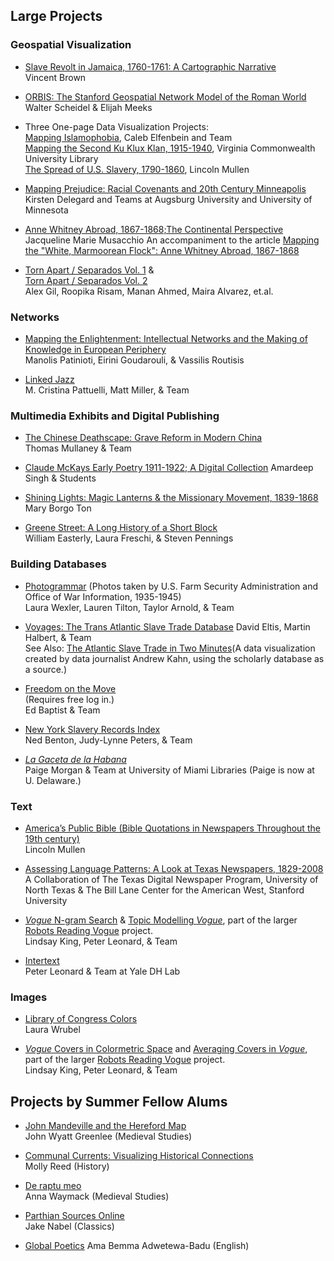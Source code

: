 ## Large Projects

### Geospatial Visualization
 
* [Slave Revolt in Jamaica, 1760-1761: A Cartographic Narrative](http://revolt.axismaps.com/)  
Vincent Brown
 
* [ORBIS: The Stanford Geospatial Network Model of the Roman World](http://orbis.stanford.edu/)  
Walter Scheidel & Elijah Meeks
 
* Three One-page Data Visualization Projects:  
[Mapping Islamophobia](http://mappingislamophobia.org/), Caleb Elfenbein and Team  
[Mapping the Second Ku Klux Klan, 1915-1940](https://labs.library.vcu.edu/klan/), Virginia Commonwealth University Library  
[The Spread of U.S. Slavery, 1790-1860](https://lincolnmullen.com/projects/slavery/), Lincoln Mullen
 
* [Mapping Prejudice: Racial Covenants and 20th Century Minneapolis](https://www.mappingprejudice.org/)  
Kirsten Delegard and Teams at Augsburg University and University of Minnesota

* [Anne Whitney Abroad, 1867-1868;The Continental Perspective](http://omeka.wellesley.edu/annewhitney/neatline/show/overview#records/386)
Jacqueline Marie Musacchio
An accompaniment to the article [Mapping the "White, Marmoorean Flock": Anne Whitney Abroad, 1867-1868](https://www.19thc-artworldwide.org/index.php/autumn14/musacchio-anne-whitney-abroad)  

* [Torn Apart / Separados Vol. 1](http://xpmethod.plaintext.in/torn-apart/volume/1/) &  
[Torn Apart / Separados Vol. 2](http://xpmethod.plaintext.in/torn-apart/volume/2/index)  
Alex Gil, Roopika Risam, Manan Ahmed, Maira Alvarez, et.al. 


### Networks
 
* [Mapping the Enlightenment: Intellectual Networks and the Making of Knowledge in European Periphery](https://mapping-the-enlightenment.org/)  
Manolis Patinioti, Eirini Goudarouli, & Vassilis Routisis

* [Linked Jazz](https://linkedjazz.org/)  
M. Cristina Pattuelli, Matt Miller, & Team
 
### Multimedia Exhibits and Digital Publishing
 
* [The Chinese Deathscape: Grave Reform in Modern China](http://chinesedeathscape.org/)  
Thomas Mullaney & Team

* [Claude McKays Early Poetry 1911-1922; A Digital Collection](https://scalar.lehigh.edu/mckay/index)
Amardeep Singh & Students

* [Shining Lights: Magic Lanterns & the Missionary Movement, 1839-1868](http://scalar.maryborgoton.com/shininglights/index)  
Mary Borgo Ton

* [Greene Street: A Long History of a Short Block](http://www.greenestreet.nyc/)  
William Easterly, Laura Freschi, & Steven Pennings 

### Building Databases
 
* [Photogrammar](http://photogrammar.yale.edu/) (Photos taken by U.S. Farm Security Administration and Office of War Information, 1935-1945)  
Laura Wexler, Lauren Tilton, Taylor Arnold, & Team

* [Voyages: The Trans Atlantic Slave Trade Database](http://www.slavevoyages.org/)
David Eltis, Martin Halbert, & Team  
See Also: [The Atlantic Slave Trade in Two Minutes](http://www.slate.com/articles/life/the_history_of_american_slavery/2015/06/animated_interactive_of_the_history_of_the_atlantic_slave_trade.html)(A data visualization created by data journalist Andrew Kahn, using the scholarly database as a source.)

* [Freedom on the Move](http://freedomonthemove.org)  
(Requires free log in.)    
Ed Baptist & Team

* [New York Slavery Records Index](https://nyslavery.commons.gc.cuny.edu/)  
Ned Benton, Judy-Lynne Peters, & Team

* [*La Gaceta de la Habana*](https://github.com/UMiamiLibraries/collections-as-data/tree/master/LaGaceta)  
Paige Morgan & Team at University of Miami Libraries (Paige is now at U. Delaware.)
 
### Text 
 
* [America’s Public Bible (Bible Quotations in Newspapers Throughout the 19th century)](http://americaspublicbible.org/)  
Lincoln Mullen
 
* [Assessing Language Patterns: A Look at Texas Newspapers, 1829-2008](http://language.mappingtexts.org/)  
A Collaboration of The Texas Digital Newspaper Program, University of North Texas &
The Bill Lane Center for the American West, Stanford University

* [*Vogue* N-gram Search](http://bookworm.library.yale.edu/) & [Topic Modelling *Vogue*](http://dh.library.yale.edu/projects/vogue/topics/), part of the larger [Robots Reading Vogue](http://dh.library.yale.edu/projects/vogue/) project.  
Lindsay King, Peter Leonard, & Team

* [Intertext](https://github.com/YaleDHLab/intertext)  
Peter Leonard & Team at Yale DH Lab

### Images

* [Library of Congress Colors](https://loc-colors.glitch.me/)  
Laura Wrubel

* [*Vogue* Covers in Colormetric Space](http://dh.library.yale.edu/projects/vogue/colormetricspace/) and [Averaging Covers in *Vogue*](http://dh.library.yale.edu/projects/vogue/coveraverages/), part of the larger [Robots Reading Vogue](http://dh.library.yale.edu/projects/vogue/) project.  
Lindsay King, Peter Leonard, & Team

## Projects by Summer Fellow Alums

* [John Mandeville and the Hereford Map](http://historiacartarum.org/john-mandeville-and-the-hereford-map-2/what-are-you/)  
John Wyatt Greenlee (Medieval Studies)

* [Communal Currents: Visualizing Historical Connections](https://communalcurrents.org/)  
Molly Reed (History)

* [De raptu meo](http://chaumpaigne.org/)  
Anna Waymack (Medieval Studies)

* [Parthian Sources Online](http://parthiansources.com/)  
Jake Nabel (Classics)

* [Global Poetics](https://globalpoetics.org/)
Ama Bemma Adwetewa-Badu (English)





